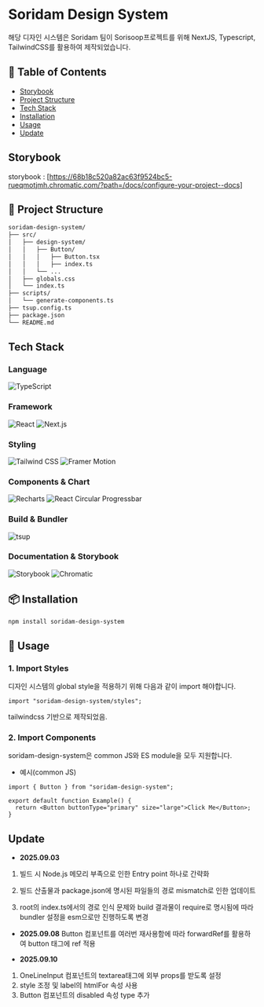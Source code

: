 # Soridam Design System
해당 디자인 시스템은 Soridam 팀이 Sorisoop프로젝트를 위해 NextJS, Typescript, TailwindCSS를 활용하여 제작되었습니다.

## 📖 Table of Contents
- [Storybook](#storybook)
- [Project Structure](#-project-structure)
- [Tech Stack](#tech-stack)
- [Installation](#-installation)
- [Usage](#-usage)
- [Update](#update)

## Storybook
storybook : [https://68b18c520a82ac63f9524bc5-rueqmotjmh.chromatic.com/?path=/docs/configure-your-project--docs]


## 📂 Project Structure

```bash
soridam-design-system/
├── src/
│   ├── design-system/
│   │   ├── Button/
│   │   │   ├── Button.tsx
│   │   │   ├── index.ts
│   │   └── ...
│   ├── globals.css
│   └── index.ts
├── scripts/
│   └── generate-components.ts
├── tsup.config.ts
├── package.json
└── README.md
```


## Tech Stack
### Language
![TypeScript](https://img.shields.io/badge/TypeScript-3178C6?style=for-the-badge&logo=typescript&logoColor=white)

### Framework
![React](https://img.shields.io/badge/React-61DAFB?style=for-the-badge&logo=react&logoColor=black)
![Next.js](https://img.shields.io/badge/Next.js-000000?style=for-the-badge&logo=next.js&logoColor=white)

### Styling
![Tailwind CSS](https://img.shields.io/badge/Tailwind_CSS-38B2AC?style=for-the-badge&logo=tailwind-css&logoColor=white)
![Framer Motion](https://img.shields.io/badge/Framer_Motion-0055FF?style=for-the-badge&logo=framer&logoColor=white)

### Components & Chart
![Recharts](https://img.shields.io/badge/Recharts-FF4F00?style=for-the-badge&logo=Recharts&logoColor=white)
![React Circular Progressbar](https://img.shields.io/badge/React_Circular_Progressbar-FF2C2C?style=for-the-badge)

### Build & Bundler
![tsup](https://img.shields.io/badge/tsup-000000?style=for-the-badge&logo=webpack&logoColor=white)

### Documentation & Storybook
![Storybook](https://img.shields.io/badge/Storybook-FF4785?style=for-the-badge&logo=storybook&logoColor=white)
![Chromatic](https://img.shields.io/badge/Chromatic-FF4785?style=for-the-badge&logo=chromatic&logoColor=white)


## 📦 Installation

```bash
npm install soridam-design-system
```


## 🚀 Usage
### 1. Import Styles
디자인 시스템의 global style을 적용하기 위해 다음과 같이 import 해야합니다.
```tsx
import "soridam-design-system/styles";
```
tailwindcss 기반으로 제작되었음.

### 2. Import Components
soridam-design-system은 common JS와 ES module을 모두 지원합니다.

- 예시(common JS)
```tsx
import { Button } from "soridam-design-system";

export default function Example() {
  return <Button buttonType="primary" size="large">Click Me</Button>;
}
```


## Update
- **2025.09.03**
1. 빌드 시 Node.js 메모리 부족으로 인한 Entry point 하나로 간략화

2. 빌드 산출물과 package.json에 명시된 파일들의 경로 mismatch로 인한 업데이트

3. root의 index.ts에서의 경로 인식 문제와 build 결과물이 require로 명시됨에 따라 bundler 설정을 esm으로만 진행하도록 변경


- **2025.09.08**
Button 컴포넌트를 여러번 재사용함에 따라 forwardRef를 활용하여 button 태그에 ref 적용

- **2025.09.10**
1. OneLineInput 컴포넌트의 textarea태그에 외부 props를 받도록 설정
2. style 조정 및 label의 htmlFor 속성 사용
3. Button 컴포넌트의 disabled 속성 type 추가